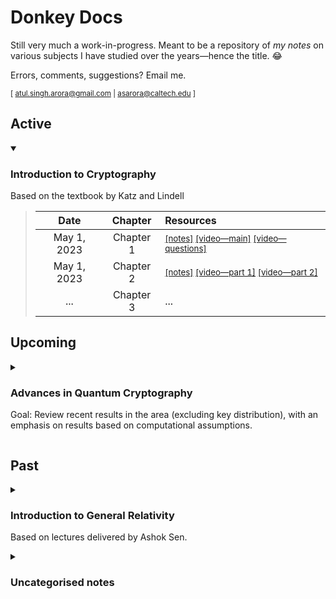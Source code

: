 # Donkey Docs

Still very much a work-in-progress. Meant to be a repository of *my notes* on various subjects I have studied over the years—hence the title. 😂 

Errors, comments, suggestions? Email me.

<sub> [ atul.singh.arora@gmail.com | asarora@caltech.edu ] </sub>

## Active

<details open>
<summary>

### Introduction to Cryptography

Based on the textbook by Katz and Lindell

</summary>

> | Date | Chapter     | Resources |  
> |:-:|:-:|:-|  
> | May 1, 2023 |Chapter 1 | <sub> [[notes]](https://github.com/donkeyDocs/donkeyDocs.github.io/raw/master/crypto/Ch1.pdf)  </sub>   <sub> [[video—main]](https://youtu.be/r38DJjI64wc) </sub> <sub> [[video—questions]](https://youtu.be/oX3pgs_FRD4) </sub> |   
> | May 1, 2023 |Chapter 2 | <sub> [[notes]](https://github.com/donkeyDocs/donkeyDocs.github.io/raw/master/crypto/Ch2.pdf) </sub>   <sub> [[video—part 1]](https://youtu.be/CDgbvWgw7n4) </sub>  <sub> [[video—part 2]](https://youtu.be/co_zI8E7ubU) |  
> | ... |Chapter 3 |  ...     |  

</details>




## Upcoming

<details>
<summary>

### Advances in Quantum Cryptography

Goal: Review recent results in the area (excluding key distribution), with an emphasis on results based on computational assumptions.

</summary>

> Scheduled to start after "Introduction to Cryptography".

</details>


## Past

<details>
<summary>

### Introduction to General Relativity
Based on lectures delivered by Ashok Sen. 
</summary>

> | Lecture     | Notes |  Remarks
> |:-:|:-:|:--:|
> |Lecture 1 | <sub> [[pdf]](https://github.com/toAtulArora/physicsNotes/raw/master/GR/lecture1.PDF)  </sub>     |   
> |Lecture 2 | <sub> [[pdf]](https://github.com/toAtulArora/physicsNotes/raw/master/GR/lecture2.PDF)  </sub>     |   
> |Lecture 3 | <sub> [[pdf]](https://github.com/toAtulArora/physicsNotes/raw/master/GR/lecture3.PDF)  </sub>     |   
> |Lecture 4 | <sub> [[pdf]](https://github.com/toAtulArora/physicsNotes/raw/master/GR/lecture4.PDF)  </sub>     |   
> |Lecture 5 | <sub> [[pdf]](https://github.com/toAtulArora/physicsNotes/raw/master/GR/lecture5.PDF)  </sub>     |   
> |Lecture 6 | <sub> [[pdf]](https://github.com/toAtulArora/physicsNotes/raw/master/GR/lecture6.PDF)  </sub>     |   
> |Lecture 7 | <sub> [[pdf]](https://github.com/toAtulArora/physicsNotes/raw/master/GR/lecture7(Monodromy%20and%20R).pdf)  </sub>     |   Monodromy and R |
> |Lecture 8 | <sub> [[pdf]](https://github.com/toAtulArora/physicsNotes/raw/master/GR/Lecture8(identities%20%2B%20GR%20started).pdf)  </sub>     |   Identities + General Relativity started |
> |Lecture 9 | <sub> [[pdf]](https://github.com/toAtulArora/physicsNotes/raw/master/GR/Lecture9(Gravitational%20Redshift%20%2B%20EM).pdf)  </sub>     |   Gravitational Redshift + EM |
> |Lecture 10 | <sub> [[pdf]](https://github.com/toAtulArora/physicsNotes/raw/master/GR/Lecture10(field%20equations).pdf)  </sub>     |   Field Equations | 

> Partially $\LaTeX$ ed notes (until around lecture 7): [[pdf]](https://github.com/toAtulArora/physicsNotes/raw/master/GR/GR_AshokeSen.pdf)


</details>

<details>
<summary>

### Uncategorised notes

</summary>

The remaining notes [sit here](https://github.com/toAtulArora/physicsNotes) and are yet to be categorised.

</details>

